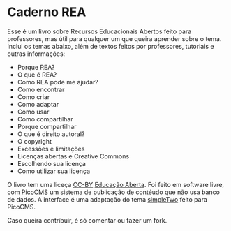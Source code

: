 # Caderno REA

Esse é um livro sobre Recursos Educacionais Abertos feito para professores, mas útil para qualquer um que queira aprender sobre o tema. 
Inclui os temas abaixo, além de textos feitos por professores, tutoriais e outras informações:

* Porque REA?
* O que é REA?
* Como REA pode me ajudar?
* Como encontrar
* Como criar
* Como adaptar
* Como usar
* Como compartilhar
* Porque compartilhar
* O que é direito autoral?
* O copyright
* Excessões e limitações
* Licenças abertas e Creative Commons
* Escolhendo sua licença
* Como utilizar sua licença

O livro tem uma liceça [CC-BY](https://creativecommons.org/licenses/by/4.0/) [Educação Aberta](http://www.educacaoaberta.org). 
Foi feito em software livre, com [PicoCMS](http://picocms.org/) um sistema de publicação de contéudo que não usa banco de dados. 
A interface é uma adaptação do tema [simpleTwo](https://github.com/sonst-was/simpleTwo) feito para PicoCMS.

Caso queira contribuir, é só comentar ou fazer um fork.
